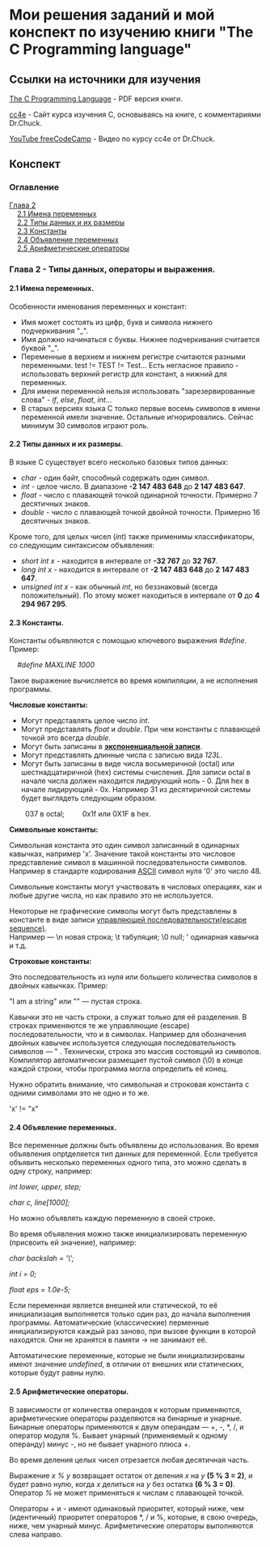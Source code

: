 # Мои решения заданий и мой конспект по изучению книги "The C Programming language"

## Ссылки на источники для изучения
[The C Programming Language](https://kremlin.cc/k&r.pdf) - PDF версия книги.

[cc4e](https://www.cc4e.com/book) - Сайт курса изучения C, основываясь на книге, с комментариями Dr.Chuck.

[YouTube freeCodeCamp](https://www.youtube.com/watch?v=j-_s8f5K30I&t=260s&ab_channel=freeCodeCamp.org) - Видео по курсу cc4e от Dr.Chuck.

## Конспект

### Оглавление

[Глава 2](#chapter-2) \
&nbsp;&nbsp;&nbsp;&nbsp;[2.1 Имена переменных](#variable-names)<br />
&nbsp;&nbsp;&nbsp;&nbsp;[2.2 Типы данных и их размеры](#data-types-and-sizes)<br />
&nbsp;&nbsp;&nbsp;&nbsp;[2.3 Константы](#constants)<br />
&nbsp;&nbsp;&nbsp;&nbsp;[2.4 Объявление переменных](#declarations)<br />
&nbsp;&nbsp;&nbsp;&nbsp;[2.5 Арифметические операторы](#arithmetic-operators)<br />
	
### <a id="chapter-2"></a>Глава 2 - Типы данных, операторы и выражения.

#### <a id="variable-names"></a>2.1 Имена переменных.
Особенности именования переменных и констант:
- Имя может состоять из цифр, букв и символа нижнего подчеркивания "_".
- Имя должно начинаться с буквы. Нижнее подчеркивания считается буквой "_".
- Переменные в верхнем и нижнем регистре считаются разными переменными. test != TEST != Test... Есть негласное правило - использовать верхний регистр для констант, а нижний для переменных.
- Для имени переменной нельзя использовать "зарезервированные слова" - *if*, *else*, *float*, *int*...
- В старых версиях языка C только первые восемь символов в имени переменной имели значение. Остальные игнорировались. Сейчас минимум 30 символов играют роль.

#### <a id="data-types-and-sizes"></a>2.2 Типы данных и их размеры.

В языке C существует всего несколько базовых типов данных:
- *char* - один байт, способный содержать один символ.
- *int* - целое число. В диапазоне **-2 147 483 648** до **2 147 483 647**.
- *float* - число с плавающей точкой одинарной точности. Примерно 7 десятичных знаков.
- *double* - число с плавающей точкой двойной точности. Примерно 16 десятичных знаков.

Кроме того, для целых чисел (*int*) также применимы классификаторы, со следующим синтаксисом объявления:
- *short int x* - находится в интервале от **-32 767** до **32 767**.
- *long int x* - находится в интервале от **-2 147 483 648** до **2 147 483 647**.
- *unsigned int x* - как обычный *int*, но беззнаковый (всегда положительный). 
По этому может находиться в интервале от **0** до **4 294 967 295**.

#### <a id="constants"></a>2.3 Константы.

Константы объявляются с помощью ключевого выражения *#define*. Пример:

&nbsp;&nbsp;&nbsp;&nbsp;*#define MAXLINE	1000*

Такое выражение вычисляется во время компиляции, а не исполнения программы.


**Числовые константы:**
- Могут представлять целое число *int*.
- Могут представлять *float* и *double*. При чем константы с плавающей точкой это всегда *double*.
- Могут быть записаны в [**экспоненциальной записи**](https://ru.wikipedia.org/wiki/%D0%AD%D0%BA%D1%81%D0%BF%D0%BE%D0%BD%D0%B5%D0%BD%D1%86%D0%B8%D0%B0%D0%BB%D1%8C%D0%BD%D0%B0%D1%8F_%D0%B7%D0%B0%D0%BF%D0%B8%D1%81%D1%8C).
- Могут представлять длинные числа с записью вида *123L*.
- Могут быть записаны в виде числа восьмеричной (octal) или шестнадцатиричной (hex) системы счисления. Для записи octal в начале числа должен находится лидирующий ноль - 0. Для hex в начале лидирующий - 0x. 
Например 31 из десятиричной системы будет выглядеть следующим образом.

&nbsp;&nbsp;&nbsp;&nbsp;&nbsp;&nbsp;&nbsp;&nbsp;037 в octal;
&nbsp;&nbsp;&nbsp;&nbsp;&nbsp;&nbsp;&nbsp;&nbsp;0x1f или 0X1F в hex.

**Символьные константы:**

Символьная константа это один символ записанный в одинарных кавычках, например 'x'. Значение такой константы это числовое представление символ в машинной последовательности символов. 
Например в стандарте кодирования [ASCII](https://ru.wikipedia.org/wiki/ASCII) символ нуля '0' это число 48.

Символьные константы могут участвовать в числовых операциях, как и любые другие числа, но как правило это не используется.

Некоторые не графические символы могут быть представлены в константе в виде записи [управляющей последовательности(escape sequence)](https://ru.wikipedia.org/wiki/%D0%A3%D0%BF%D1%80%D0%B0%D0%B2%D0%BB%D1%8F%D1%8E%D1%89%D0%B0%D1%8F_%D0%BF%D0%BE%D1%81%D0%BB%D0%B5%D0%B4%D0%BE%D0%B2%D0%B0%D1%82%D0%B5%D0%BB%D1%8C%D0%BD%D0%BE%D1%81%D1%82%D1%8C).<br />
Например — \n новая строка; \t табуляция; \0 null; \' одинарная кавычка и т.д.

**Строковые константы:**

Это последовательность из нуля или большего количества символов в двойных кавычках. Пример:

"I am a string" или "" — пустая строка.

Кавычки это не часть строки, а служат только для её разделения. В строках применяются те же управляющие (escape) последовательности, что и в символах. Например для обозначения двойных кавычек используется следующая последовательность символов — \" .
Технически, строка это массив состоящий из символов. Компилятор автоматически размещает пустой символ (\0) в конце каждой строки, чтобы программа могла определить её конец.

Нужно обратить внимание, что символьная и строковая константа с одними символами это не одно и то же.

'x' != "x" 

#### <a id="declarations"></a>2.4 Объявление переменных.

Все переменные должны быть объявлены до использования. 
Во время объявления опрtделяется тип данных для переменной.
Если требуется объявить несколько переменных одного типа, это можно сделать в одну строку, например:

*int lower, upper, step;*

*char c, line[1000];*

Но можно объявлять каждую переменную в своей строке.

Во время объявления можно также инициализировать переменную (присвоить ей значение), например:

*char backslah = '\\';*

*int i = 0;*

*float eps = 1.0e-5;*

Если переменная является внешней или статической, то её инициализация выполняется только один раз, до начала выполнения программы.
Автоматические (классические) перменные инициализируются каждый раз заново, при вызове функции в которой находятся. Они не хранятся в памяти → не занимают её.

Автоматические переменные, которые не были инициализированы имеют значение *undefined*, в отличии от внешних или статических, которые будут равны нулю.

#### <a id="arithmetic-operators"></a>2.5 Арифметические операторы.

В зависимости от количества операндов к которым применяются, арифметические операторы разделяются на бинарные и унарные.
Бинарные операторы применяются к двум операндам — +, -, \*, /, и оператор модуля %.
Бывает унарный (применяемый к одному операнду) минус -, но не бывает унарного плюса +.

Во время деления целых чисел отрезается любая десятичная часть. 

Выражение *x % y* возвращает остаток от деления *x* на *y* **(5 % 3 = 2)**, и будет равно нулю, когда *x* делиться на *y* без остатка **(6 % 3 = 0)**.
Оператор *%* не может применяться к числам с плавающей точкой.

Операторы + и - имеют одинаковый приоритет, который ниже, чем (идентичный) приоритет операторов \*, / и %, которые, в свою очередь, ниже, чем унарный минус. Арифметические операторы выполняются слева направо. 
